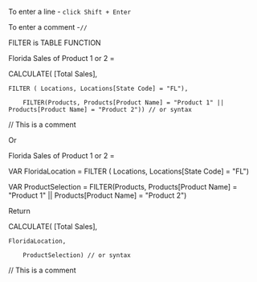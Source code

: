 To enter a line - `click Shift + Enter`

To enter a comment -`//`


FILTER is  TABLE FUNCTION


Florida Sales of Product 1 or 2 = 

CALCULATE( [Total Sales],

    FILTER ( Locations, Locations[State Code] = "FL"),
    
        FILTER(Products, Products[Product Name] = "Product 1" || Products[Product Name] = "Product 2")) // or syntax

// This is a comment


Or 


Florida Sales of Product 1 or 2 = 

VAR FloridaLocation = FILTER ( Locations, Locations[State Code] = "FL")

VAR ProductSelection = FILTER(Products, Products[Product Name] = "Product 1" || Products[Product Name] = "Product 2")

Return

CALCULATE( [Total Sales], 

    FloridaLocation,
    
        ProductSelection) // or syntax

// This is a comment
